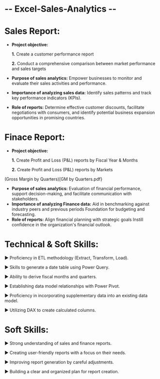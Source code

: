 # -- Excel-Sales-Analytics --

# Sales Report:

- **Project objective:**
  
  **1.** Create a customer performance report
  
  **2.** Conduct a comprehensive comparison between market performance and sales targets
- **Purpose of sales analytics:** Empower businesses to monitor and evaluate their sales activities and performance.
- **Importance of analyzing sales data:** Identify sales patterns and track key performance indicators (KPIs).
- **Role of reports:** Determine effective customer discounts, facilitate negotiations with consumers, and identify potential business expansion opportunities in promising countries.

# Finace Report:

- **Project objective:**

  **1.** Create Profit and Loss (P&L) reports by Fiscal Year & Months
  
  **2.** Create Profit and Loss (P&L) reports by Markets
  
(Gross Margin by Quarters)[GM by Quarters.pdf}
  
- **Purpose of sales analytics:** Evaluation of financial performance, support decision-making, and facilitate communication with stakeholders.
- **Importance of analyzing Finance data:** Aid in benchmarking against industry peers and previous periods Foundation for budgeting and forecasting.
- **Role of reports:** Align financial planning with strategic goals Instill confidence in the organization's financial outlook.

# Technical & Soft Skills:
   ▶ Proficiency in ETL methodology (Extract, Transform, Load).
   
   ▶ Skills to generate a date table using Power Query.
   
   ▶ Ability to derive fiscal months and quarters.
   
   ▶ Establishing data model relationships with Power Pivot.
   
   ▶ Proficiency in incorporating supplementary data into an existing data model.
   
   ▶ Utilizing DAX to create calculated columns.

# Soft Skills:
   ▶ Strong understanding of sales and finance reports.
   
   ▶ Creating user-friendly reports with a focus on their needs.
   
   ▶ Improving report generation by careful adjustments.
   
   ▶ Building a clear and organized plan for report creation.
